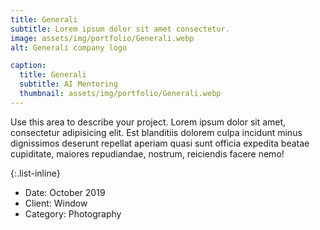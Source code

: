 ```yaml
---
title: Generali
subtitle: Lorem ipsum dolor sit amet consectetur.
image: assets/img/portfolio/Generali.webp
alt: Generali company logo

caption:
  title: Generali
  subtitle: AI Mentoring
  thumbnail: assets/img/portfolio/Generali.webp
---
```

Use this area to describe your project. Lorem ipsum dolor sit amet, consectetur adipisicing elit. Est blanditiis dolorem culpa incidunt minus dignissimos deserunt repellat aperiam quasi sunt officia expedita beatae cupiditate, maiores repudiandae, nostrum, reiciendis facere nemo!

{:.list-inline}
- Date: October 2019
- Client: Window
- Category: Photography

